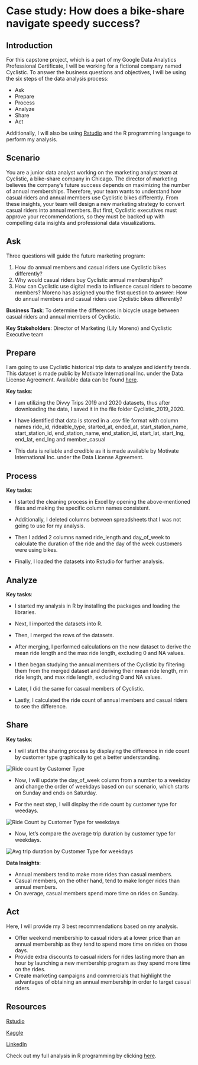 
# Case study: How does a bike-share navigate speedy success?

## Introduction

For this capstone project, which is a part of my Google Data Analytics Professional Certificate, I will be working for a fictional company named Cyclistic. To answer the business questions and objectives, I will be using the six steps of the data analysis process:
* Ask
* Prepare
* Process
* Analyze
* Share 
* Act

Additionally, I will also be using [Rstudio](https://posit.co/) and the R programming language to perform my analysis.

## Scenario

You are a junior data analyst working on the marketing analyst team at Cyclistic, a bike-share company in Chicago. The director of marketing believes the company’s future success depends on maximizing the number of annual memberships. Therefore, your team wants to understand how casual riders and annual members use Cyclistic bikes differently. From these insights, your team will design a new marketing strategy to convert casual riders into annual members. But first, Cyclistic executives must approve your recommendations, so they must be backed up with compelling data insights and professional data visualizations.

## Ask

Three questions will guide the future marketing program: 
1. How do annual members and casual riders use Cyclistic bikes differently? 
2. Why would casual riders buy Cyclistic annual memberships? 
3. How can Cyclistic use digital media to influence casual riders to become members?
Moreno has assigned you the first question to answer: How do annual members and casual riders use Cyclistic bikes differently?

**Business Task**: To determine the differences in bicycle usage between casual riders and annual members of Cyclistic.

**Key Stakeholders**: Director of Marketing (Lily Moreno) and Cyclistic Executive team

## Prepare

I am going to use Cyclistic historical trip data to analyze and identify trends. This dataset is made public by Motivate International Inc. under the Data License Agreement. Available data can be found [here](https://divvy-tripdata.s3.amazonaws.com/index.html).

**Key tasks**:

* I am utilizing the Divvy Trips 2019 and 2020 datasets, thus after downloading the data, I saved it in the file folder Cyclistic_2019_2020.

* I have identified that data is stored in a .csv file format with column names ride_id, rideable_type, started_at, ended_at, start_station_name, start_station_id, end_station_name, end_station_id, start_lat, start_lng, end_lat, end_lng and member_casual

* This data is reliable and credible as it is made available by Motivate International Inc. under the Data License Agreement.

## Process

**Key tasks**:

* I started the cleaning process in Excel by opening the above-mentioned files and making the specific column names consistent.

* Additionally, I deleted columns between spreadsheets that I was not going to use for my analysis.

* Then I added 2 columns named ride_length and day_of_week to calculate the duration of the ride and the day of the week customers were using bikes.

* Finally, I loaded the datasets into Rstudio for further analysis.

## Analyze

**Key tasks**:

* I started my analysis in R by installing the packages and loading the libraries.
 
* Next, I imported the datasets into R.

* Then, I merged the rows of the datasets.

* After merging, I performed calculations on the new dataset to derive the mean ride length and the max ride length, excluding 0 and NA values.

* I then began studying the annual members of the Cyclistic by filtering them from the merged dataset and deriving their mean ride length, min ride length, and max ride length, excluding 0 and NA values.

* Later, I did the same for casual members of Cyclistic.

* Lastly, I calculated the ride count of annual members and casual riders to see the difference.

## Share

**Key tasks**:

* I will start the sharing process by displaying the difference in ride count by customer type graphically to get a better understanding.

 ![Ride count by Customer Type](https://github.com/parv-raval/Cyclistic_case_study/blob/main/Ride_count_diff.png)

* Now, I will update the day_of_week column from a number to a weekday and change the order of weekdays based on our scenario, which starts on Sunday and ends on Saturday.
 
* For the next step, I will display the ride count by customer type for weedays.
 
 ![Ride Count by Customer Type for weekdays](https://github.com/parv-raval/Cyclistic_case_study/blob/main/weekday_ride_count.png)

* Now, let’s compare the average trip duration by customer type for weekdays.
 
 ![Avg trip duration by Customer Type for weekdays](https://github.com/parv-raval/Cyclistic_case_study/blob/main/avg_trip_duration.png)

**Data Insights**:

* Annual members tend to make more rides than casual members.
* Casual members, on the other hand, tend to make longer rides than annual members.
* On average, casual members spend more time on rides on Sunday.

## Act

Here, I will provide my 3 best recommendations based on my analysis.

* Offer weekend membership to casual riders at a lower price than an annual membership as they tend to spend more time on rides on those days.
* Provide extra discounts to casual riders for rides lasting more than an hour by launching a new membership program as they spend more time on the rides.
* Create marketing campaigns and commercials that highlight the advantages of obtaining an annual membership in order to target casual riders.

## Resources

[Rstudio](https://forum.posit.co/)

[Kaggle](https://www.kaggle.com/discussions?sort=hotness)

[LinkedIn](https://www.linkedin.com/feed/)

Check out my full analysis in R programming by clicking [here](https://rpubs.com/PlotTwist/cyclisticcasestudy).
